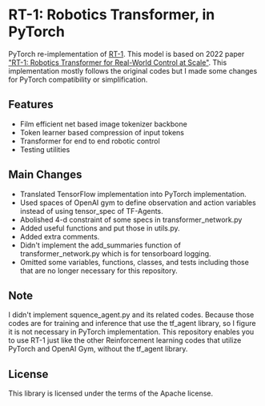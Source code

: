 # RT-1: Robotics Transformer, in PyTorch
PyTorch re-implementation of [RT-1](https://github.com/google-research/robotics_transformer). This model is based on 2022 paper ["RT-1: Robotics Transformer for Real-World Control at Scale"](https://arxiv.org/abs/2212.06817).
This implementation mostly follows the original codes but I made some changes for PyTorch compatibility or simplification.

## Features
* Film efficient net based image tokenizer backbone
* Token learner based compression of input tokens
* Transformer for end to end robotic control
* Testing utilities


## Main Changes
- Translated TensorFlow implementation into PyTorch implementation.
- Used spaces of OpenAI gym to define observation and action variables instead of using tensor_spec of TF-Agents.
- Abolished 4-d constraint of some specs in transformer_network.py
- Added useful functions and put those in utils.py.
- Added extra comments.
- Didn't implement the add_summaries function of transformer_network.py which is for tensorboard logging.
- Omitted some variables, functions, classes, and tests including those that are no longer necessary for this repository.

## Note
I didn't implement squence_agent.py and its related codes. Because those codes are for training and inference that use the tf_agent library, so I figure it is not necessary in PyTorch implementation. 
This repository enables you to use RT-1 just like the other Reinforcement learning codes that utilize PyTorch and OpenAI Gym, without the tf_agent library.


## License
This library is licensed under the terms of the Apache license.
